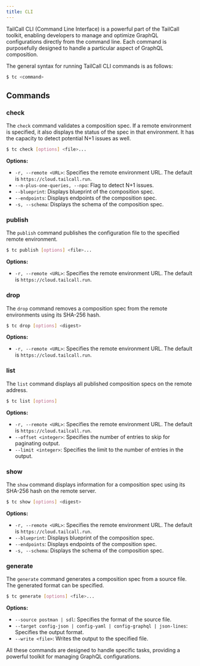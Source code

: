 ```yaml
---
title: CLI
---
```


TailCall CLI (Command Line Interface) is a powerful part of the TailCall toolkit, enabling developers to manage and optimize GraphQL configurations directly from the command line. Each command is purposefully designed to handle a particular aspect of GraphQL composition.

The general syntax for running TailCall CLI commands is as follows:

```bash
$ tc <command>
```

## Commands

### check

The `check` command validates a composition spec. If a remote environment is specified, it also displays the status of the spec in that environment. It has the capacity to detect potential N+1 issues as well.

```bash
$ tc check [options] <file>...
```

**Options:**

- `-r, --remote <URL>`: Specifies the remote environment URL. The default is `https://cloud.tailcall.run`.
- `--n-plus-one-queries, --npo`: Flag to detect N+1 issues.
- `--blueprint`: Displays blueprint of the composition spec.
- `--endpoints`: Displays endpoints of the composition spec.
- `-s, --schema`: Displays the schema of the composition spec.

### publish

The `publish` command publishes the configuration file to the specified remote environment.

```bash
$ tc publish [options] <file>...
```

**Options:**

- `-r, --remote <URL>`: Specifies the remote environment URL. The default is `https://cloud.tailcall.run`.

### drop

The `drop` command removes a composition spec from the remote environments using its SHA-256 hash.

```bash
$ tc drop [options] <digest>
```

**Options:**

- `-r, --remote <URL>`: Specifies the remote environment URL. The default is `https://cloud.tailcall.run`.

### list

The `list` command displays all published composition specs on the remote address.

```bash
$ tc list [options]
```

**Options:**

- `-r, --remote <URL>`: Specifies the remote environment URL. The default is `https://cloud.tailcall.run`.
- `--offset <integer>`: Specifies the number of entries to skip for paginating output.
- `--limit <integer>`: Specifies the limit to the number of entries in the output.

### show

The `show` command displays information for a composition spec using its SHA-256 hash on the remote server.

```bash
$ tc show [options] <digest>
```

**Options:**

- `-r, --remote <URL>`: Specifies the remote environment URL. The default is `https://cloud.tailcall.run`.
- `--blueprint`: Displays blueprint of the composition spec.
- `--endpoints`: Displays endpoints of the composition spec.
- `-s, --schema`: Displays the schema of the composition spec.

### generate

The `generate` command generates a composition spec from a source file. The generated format can be specified.

```bash
$ tc generate [options] <file>...
```

**Options:**

- `--source postman | sdl`: Specifies the format of the source file.
- `--target config-json | config-yaml | config-graphql | json-lines`: Specifies the output format.
- `--write <file>`: Writes the output to the specified file.

All these commands are designed to handle specific tasks, providing a powerful toolkit for managing GraphQL configurations.
